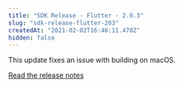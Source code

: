 ```yaml
---
title: "SDK Release - Flutter - 2.0.3"
slug: "sdk-release-flutter-203"
createdAt: "2021-02-02T16:48:11.478Z"
hidden: false
---
```

This update fixes an issue with building on macOS.

[Read the release notes](https://github.com/RevenueCat/purchases-flutter/releases/tag/2.0.3)